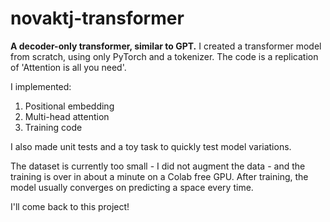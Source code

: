 # novaktj-transformer
**A decoder-only transformer, similar to GPT.**
I created a transformer model from scratch, using only PyTorch and a tokenizer. The code is a replication of 'Attention is all you need'.

I implemented:
1. Positional embedding
2. Multi-head attention
3. Training code

I also made unit tests and a toy task to quickly test model variations. 

The dataset is currently too small - I did not augment the data - and the training is over in about a minute on a Colab free GPU. After training, the model usually converges on predicting a space every time.

I'll come back to this project!

